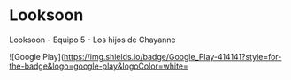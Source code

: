 # Looksoon
Looksoon - Equipo 5 - Los hijos de Chayanne

![Google Play](https://img.shields.io/badge/Google_Play-414141?style=for-the-badge&logo=google-play&logoColor=white=
